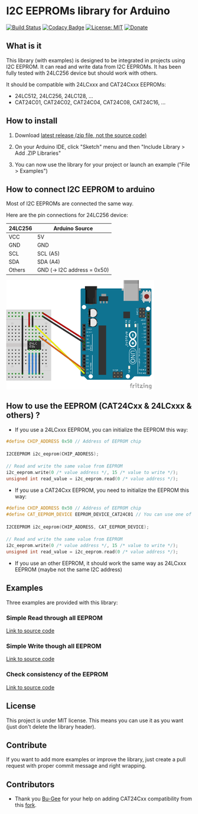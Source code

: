 # I2C EEPROMs library for Arduino
[![Build Status](https://travis-ci.org/QuentinCG/Arduino-I2C-EEPROM-library.svg?branch=master)](https://travis-ci.org/QuentinCG/Arduino-I2C-EEPROM-library) [![Codacy Badge](https://api.codacy.com/project/badge/Grade/77f8ec4dae9c491a81c68d7df4e89eb1)](https://www.codacy.com/manual/QuentinCG/Arduino-I2C-EEPROM-library?utm_source=github.com&amp;utm_medium=referral&amp;utm_content=QuentinCG/Arduino-I2C-EEPROM-library&amp;utm_campaign=Badge_Grade) [![License: MIT](https://img.shields.io/badge/License-MIT-brightgreen.svg)](https://github.com/QuentinCG/Arduino-I2C-EEPROM-library/blob/master/LICENSE.md) [![Donate](https://img.shields.io/badge/Donate-PayPal-blue.svg)](https://paypal.me/QuentinCG)
 
## What is it

This library (with examples) is designed to be integrated in projects using I2C EEPROM.
It can read and write data from I2C EEPROMs.
It has been fully tested with 24LC256 device but should work with others.

It should be compatible with 24LCxxx and CAT24Cxxx EEPROMs:
 - 24LC512, 24LC256, 24LC128, ...
 - CAT24C01, CAT24C02, CAT24C04, CAT24C08, CAT24C16, ...

## How to install

1) Download <a target="_blank" href="https://github.com/QuentinCG/Arduino-I2C-EEPROM-library/releases/">latest release (zip file, not the source code)</a>

2) On your Arduino IDE, click "Sketch" menu and then "Include Library > Add .ZIP Libraries"

3) You can now use the library for your project or launch an example ("File > Examples")

## How to connect I2C EEPROM to arduino

Most of I2C EEPROMs are connected the same way.

Here are the pin connections for 24LC256 device:

|24LC256|Arduino Source             |
|-------|-------                    |
|VCC    |5V                         |
|GND    |GND                        |
|SCL    |SCL (A5)                   |
|SDA    |SDA (A4)                   |
|Others |GND (-> I2C address = 0x50)|

<img src="schematics.png" width="400">

## How to use the EEPROM (CAT24Cxx & 24LCxxx & others) ?

 - If you use a 24LCxxx EEPROM, you can initialize the EEPROM this way:
```cpp
#define CHIP_ADDRESS 0x50 // Address of EEPROM chip

I2CEEPROM i2c_eeprom(CHIP_ADDRESS);

// Read and write the same value from EEPROM
i2c_eeprom.write(0 /* value address */, 15 /* value to write */);
unsigned int read_value = i2c_eeprom.read(0 /* value address */);
```
 - If you use a CAT24Cxx EEPROM, you need to initialize the EEPROM this way:
```cpp
#define CHIP_ADDRESS 0x50 // Address of EEPROM chip
#define CAT_EEPROM_DEVICE EEPROM_DEVICE_CAT24C01 // You can use one of those elements: EEPROM_DEVICE_CAT24C01, EEPROM_DEVICE_CAT24C02, EEPROM_DEVICE_CAT24C04, EEPROM_DEVICE_CAT24C08, EEPROM_DEVICE_CAT24C16

I2CEEPROM i2c_eeprom(CHIP_ADDRESS, CAT_EEPROM_DEVICE);

// Read and write the same value from EEPROM
i2c_eeprom.write(0 /* value address */, 15 /* value to write */);
unsigned int read_value = i2c_eeprom.read(0 /* value address */);
```
 - If you use an other EEPROM, it should work the same way as 24LCxxx EEPROM (maybe not the same I2C address)

## Examples

Three examples are provided with this library:

### Simple Read through all EEPROM
<a target="_blank" href="https://github.com/QuentinCG/Arduino-I2C-EEPROM-library/blob/master/examples/I2CEEPROM_Read/I2CEEPROM_Read.ino">Link to source code</a>

### Simple Write though all EEPROM
<a target="_blank" href="https://github.com/QuentinCG/Arduino-I2C-EEPROM-library/blob/master/examples/I2CEEPROM_Write/I2CEEPROM_Write.ino">Link to source code</a>

### Check consistency of the EEPROM
<a target="_blank" href="https://github.com/QuentinCG/Arduino-I2C-EEPROM-library/blob/master/examples/I2CEEPROM_FullCheck/I2CEEPROM_FullCheck.ino">Link to source code</a>

## License

This project is under MIT license. This means you can use it as you want (just don't delete the library header).

## Contribute

If you want to add more examples or improve the library, just create a pull request with proper commit message and right wrapping.

## Contributors

- Thank you <a target="_blank" href="https://github.com/Bu-Gee">Bu-Gee</a> for your help on adding CAT24Cxx compatibility from this <a target="_blank" href="https://github.com/Bu-Gee/Arduino-I2C-EEPROM-library">fork</a>.
